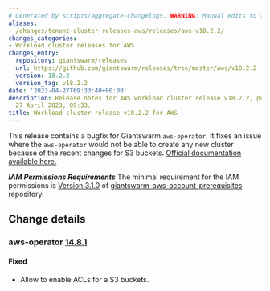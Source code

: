 ```yaml
---
# Generated by scripts/aggregate-changelogs. WARNING: Manual edits to this files will be overwritten.
aliases:
- /changes/tenant-cluster-releases-aws/releases/aws-v18.2.2/
changes_categories:
- Workload cluster releases for AWS
changes_entry:
  repository: giantswarm/releases
  url: https://github.com/giantswarm/releases/tree/master/aws/v18.2.2
  version: 18.2.2
  version_tag: v18.2.2
date: '2023-04-27T09:33:40+00:00'
description: Release notes for AWS workload cluster release v18.2.2, published on
  27 April 2023, 09:33.
title: Workload cluster release v18.2.2 for AWS
---
```


This release contains a bugfix for Giantswarm `aws-operator`. It fixes an issue where the `aws-operator` would not be able to create any new cluster because of the recent changes for S3 buckets. [Official documentation available here.](https://aws.amazon.com/blogs/aws/heads-up-amazon-s3-security-changes-are-coming-in-april-of-2023/)

***IAM Permissions Requirements***
The minimal requirement for the IAM permissions is [Version 3.1.0](https://github.com/giantswarm/giantswarm-aws-account-prerequisites/blob/master/CHANGELOG.md#310---2023-04-27) of [giantswarm-aws-account-prerequisites](https://github.com/giantswarm/giantswarm-aws-account-prerequisites/) repository.

## Change details


### aws-operator [14.8.1](https://github.com/giantswarm/aws-operator/releases/tag/v14.8.1)

#### Fixed
- Allow to enable ACLs for a S3 buckets.
